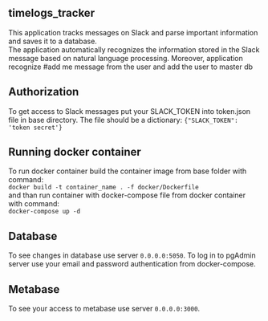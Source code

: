 ## timelogs_tracker

This application tracks messages on Slack and parse important information and saves it to a database.  
The application automatically recognizes the information stored in the Slack message based on natural language processing.
Moreover, application recognize #add me message from the user and add the user to master db


## Authorization

To get access to Slack messages put your SLACK_TOKEN into token.json file in base directory.
The file should be a dictionary: `{"SLACK_TOKEN": 'token secret'}`

## Running docker container

To run docker container build the container image from base folder with command:   
`docker build -t container_name . -f docker/Dockerfile`  
and than run container with docker-compose file from docker container with command:  
`docker-compose up -d `

## Database

To see changes in database use server `0.0.0.0:5050`. To log in to pgAdmin server use your email and password authentication from docker-compose.

## Metabase

To see your access to metabase use server `0.0.0.0:3000`. 
